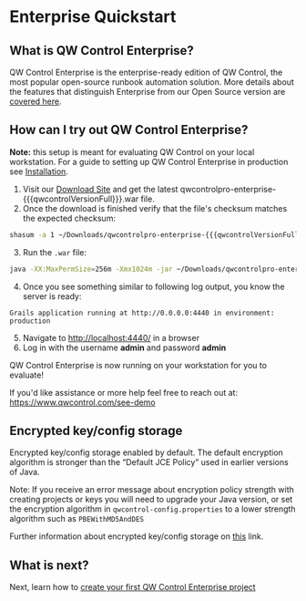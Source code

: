 # Enterprise Quickstart

## What is QW Control Enterprise?

QW Control Enterprise is the enterprise-ready edition of QW Control, the most popular open-source runbook automation solution.  More details about the features that distinguish Enterprise from our Open Source version are [covered here](https://www.qwcontrol.com/enterprise).

## How can I try out QW Control Enterprise?

**Note:** this setup is meant for evaluating QW Control on your local workstation. For a guide to setting up QW Control Enterprise in production see [Installation](/administration/install/index.md).

1. Visit our [Download Site](https://download.qwcontrol.com/) and get the latest qwcontrolpro-enterprise-{{{qwcontrolVersionFull}}}.war file.
2. Once the download is finished verify that the file's checksum matches the expected checksum:

```sh
shasum -a 1 ~/Downloads/qwcontrolpro-enterprise-{{{qwcontrolVersionFull}}}.war
```

3. Run the `.war` file:

```sh
java -XX:MaxPermSize=256m -Xmx1024m -jar ~/Downloads/qwcontrolpro-enterprise-{{{qwcontrolVersionFull}}}.war
```

4. Once you see something similar to following log output, you know the server is ready:

```
Grails application running at http://0.0.0.0:4440 in environment: production
```

5. Navigate to [http://localhost:4440/](http://localhost:4440/user/login) in a browser
6. Log in with the username **admin** and password **admin**

QW Control Enterprise is now running on your workstation for you to evaluate!

If you'd like assistance or more help feel free to reach out at: https://www.qwcontrol.com/see-demo

## Encrypted key/config storage

Encrypted key/config storage enabled by default. The default encryption algorithm is stronger than the “Default JCE Policy” used in earlier versions of Java.

Note: If you receive an error message about encryption policy strength with creating projects or keys you will need to upgrade your Java version, or set the encryption algorithm in `qwcontrol-config.properties` to a lower strength algorithm such as `PBEWithMD5AndDES`

Further information about encrypted key/config storage on [this](/administration/configuration/plugins/bundled-plugins.md#jasypt-encryption-plugin) link.

## What is next?

Next, learn how to [create your first QW Control Enterprise project](/manual/03-getting-started.md#project-setup)

